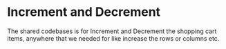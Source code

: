 # Increment and Decrement
The shared codebases is for Increment and Decrement the shopping cart items, anywhere that we needed for like increase the rows or columns etc.

